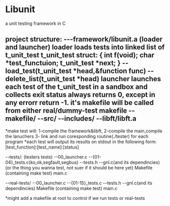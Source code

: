 # Libunit
a unit testing framework in C

project structure:
---framework/libunit.a
	(loader and launcher)
	loader loads tests into linked list of t_unit_test
	t_unit_test struct:
	{
		int	f(void);
		char	*test_functuion;
		t_unit_test *next;
	}
		--load_test(t_unit_test *head,&function func)
		--delete_list(t_unit_test *head)
	launcher launches each test of the t_unit_test in a sandbox and collects exit status
		always returns 0, except in any errorr return -1.
	it's makefile will be called from either real/dummy-test makefile
	--makefile/
	--src/
	--includes/
--libft/libft.a
----
*make test will:
	 1-compile the framework&libft,
	 2-compile the main,compile the lanuchers
	 3- link and run coresponding routine(./tester) for
	 	each program
*each test will output its results on stdout in the following form:
	[test_function]:[test_name]:[status]

--tests/: (testers tests)
	--00_launcher.c
	--{01-04}_tests.c(ko,ok,segfault,segbus)
	--tests.h
	--gnl.c(and its dependincies)(or the thing you wanna test, not suer if it should be here yet)
	Makefile (containing make test)
	main.c

--real-tests/
	--00_launcher.c
	--{01-15}_tests.c
	--tests.h
	--gnl.c(and its dependincies)
	Makefile (containing make test)
	main.c

*might add a makefile at root to control if we run tests or real-tests
